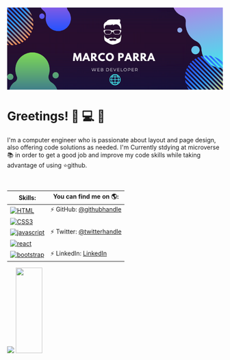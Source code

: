 ![banner](banner.png)

# Greetings! 👋 :computer: :tophat:

I'm a computer engineer who is passionate about layout and page design, also offering code solutions as needed. I'm Currently stdying at microverse :books: in order to get a good job and improve my code skills while taking advantage of using :star:github. 

<br>


Skills:                         |       You can find me on :earth_americas::
--------                        |       ------------------------------------
[![HTML](https://img.shields.io/badge/html5%20-%23E34F26.svg?&style=for-the-badge&logo=html5&logoColor=white)](https://github.com/mrigorir)|:zap: GitHub: [@githubhandle](https://github.com/mrigorir)
[![CSS3](https://img.shields.io/badge/CSS3-1572B6?style=for-the-badge&logo=css3&logoColor=white)](https://github.com/mrigorir)|
[![javascript](https://img.shields.io/badge/JavaScript-323330?style=for-the-badge&logo=javascript&logoColor=F7DF1Ee)](https://github.com/mrigorir)|:zap: Twitter: [@twitterhandle](https://twitter.com/marcoparra311)
[![react](https://img.shields.io/badge/React-20232A?style=for-the-badge&logo=react&logoColor=61DAFB)](https://github.com/mrigorir)|
[![bootstrap](https://img.shields.io/badge/Bootstrap-563D7C?style=for-the-badge&logo=bootstrap&logoColor=white)](https://github.com/mrigorir)|:zap: LinkedIn: [LinkedIn](https://www.linkedin.com/in/marco-parra-leal-a93318101/) 


<div display="flex">
  <img src="https://github-readme-stats.vercel.app/api?username=mrigorir" height="200px"/> 
  <img src="https://github-readme-stats.vercel.app/api/top-langs/?username=mrigorir&hide=html" height="200px" width="35%"/>
</div>
